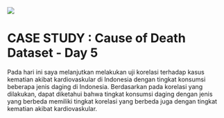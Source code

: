 <img src="https://cloudonair.withgoogle.com/api/assets?path=/gs/gweb-gc-gather-production.appspot.com/files/AAANsUkbI2YbsqU6Bp1LcvnTIWxmAq6YqKBMPAvzRKafVXz5e-Hos1u6U93-GznMChWoAxrPPcUsBMmBk23BZr0mS2M.1Kj-bx3ECiOPV4Jg">

# CASE STUDY : Cause of Death Dataset - Day 5<br>
Pada hari ini saya melanjutkan melakukan uji korelasi terhadap kasus kematian akibat kardiovaskular di Indonesia dengan tingkat konsumsi beberapa jenis daging di Indonesia. Berdasarkan pada korelasi yang dilakukan, dapat diketahui bahwa tingkat konsumsi daging dengan jenis yang berbeda memiliki tingkat korelasi yang berbeda juga dengan tingkat kematian akibat kardiovaskular.